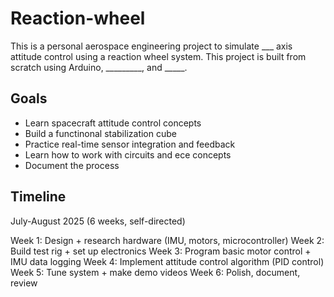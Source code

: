 # Reaction-wheel

This is a personal aerospace engineering project to simulate ___ axis attitude control using a reaction wheel system. This project is built from scratch using Arduino, _________, and _____.

## Goals
- Learn spacecraft attitude control concepts
- Build a functinonal stabilization cube
- Practice real-time sensor integration and feedback
- Learn how to work with circuits and ece concepts
- Document the process

## Timeline
July-August 2025 (6 weeks, self-directed)

Week 1: Design + research hardware (IMU, motors, microcontroller)
Week 2: Build test rig + set up electronics
Week 3: Program basic motor control + IMU data logging
Week 4: Implement attitude control algorithm (PID control)
Week 5: Tune system + make demo videos
Week 6: Polish, document, review
